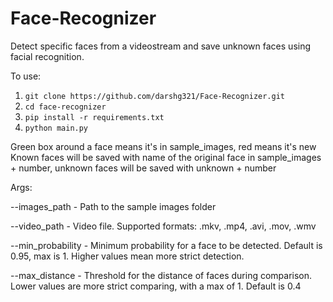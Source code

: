 # Face-Recognizer

Detect specific faces from a videostream and save unknown faces using facial recognition.

To use:

1. `git clone https://github.com/darshg321/Face-Recognizer.git`
2. `cd face-recognizer`
3. `pip install -r requirements.txt`
4. `python main.py`

Green box around a face means it's in sample_images, red means it's new
Known faces will be saved with name of the original face in sample_images + number, unknown faces will be saved with unknown + number

Args:

--images_path - Path to the sample images folder

--video_path - Video file. Supported formats: .mkv, .mp4, .avi, .mov, .wmv

--min_probability - Minimum probability for a face to be detected. Default is 0.95, max is 1. Higher values mean more strict detection.

--max_distance - Threshold for the distance of faces during comparison. Lower values are more strict comparing, with a max of 1. Default is 0.4